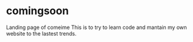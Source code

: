# comingsoon
Landing page of comeime
This is to try to learn code and mantain my own website to the lastest trends.
